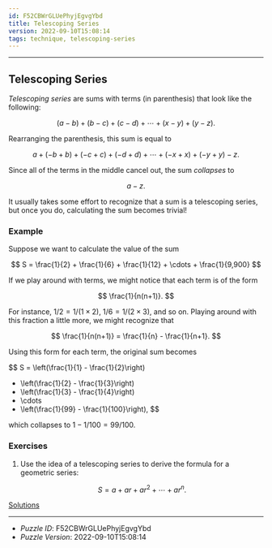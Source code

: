 ```yaml
---
id: F52CBWrGLUePhyjEgvgYbd
title: Telescoping Series
version: 2022-09-10T15:08:14
tags: technique, telescoping-series
---
```


--------------------------------------------------------------------------------------------

## Telescoping Series

_Telescoping series_ are sums with terms (in parenthesis) that look like the following:

$$
(a - b) + (b - c) + (c - d) + \cdots + (x - y) + (y - z).
$$

Rearranging the parenthesis, this sum is equal to

$$
a + (-b + b) + (-c + c) + (-d + d) + \cdots + (-x + x) + (-y + y) - z.
$$

Since all of the terms in the middle cancel out, the sum _collapses_ to

$$
a - z.
$$

It usually takes some effort to recognize that a sum is a telescoping series, but once you
do, calculating the sum becomes trivial!

### Example

Suppose we want to calculate the value of the sum

$$
S = \frac{1}{2} + \frac{1}{6} + \frac{1}{12} + \cdots + \frac{1}{9,900}
$$

If we play around with terms, we might notice that each term is of the form

$$
\frac{1}{n(n+1)}.
$$

For instance, $1/2 = 1/(1 \times 2)$, $1/6 = 1/(2 \times 3)$, and so on. Playing around
with this fraction a little more, we might recognize that

$$
\frac{1}{n(n+1)} = \frac{1}{n} - \frac{1}{n+1}.
$$

Using this form for each term, the original sum becomes

$$
S = \left(\frac{1}{1} - \frac{1}{2}\right)
  + \left(\frac{1}{2} - \frac{1}{3}\right)
  + \left(\frac{1}{3} - \frac{1}{4}\right)
  + \cdots
  + \left(\frac{1}{99} - \frac{1}{100}\right),
$$

which collapses to $1 - 1/100 = 99/100$.

### Exercises

1. Use the idea of a telescoping series to derive the formula for a geometric series:

   $$
   S = a + a r + a r^2 + \cdots + a r^n.
   $$

[Solutions](F52CBWrGLUePhyjEgvgYbd-solutions.md)

--------------------------------------------------------------------------------------------

* _Puzzle ID_: F52CBWrGLUePhyjEgvgYbd
* _Puzzle Version_: 2022-09-10T15:08:14
